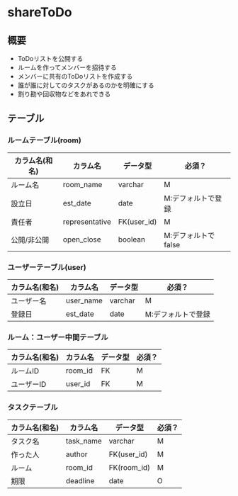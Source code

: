 # shareToDo

## 概要
- ToDoリストを公開する
- ルームを作ってメンバーを招待する
- メンバーに共有のToDoリストを作成する
- 誰が誰に対してのタスクがあるのかを明確にする
- 割り勘や回収物などをあれできる

## テーブル
### ルームテーブル(room)
|カラム名(和名)|カラム名|データ型|必須？|
|------|------|-----|----|
|ルーム名|room_name|varchar|M|
|設立日|est_date|date|M:デフォルトで登録|
|責任者|representative|FK(user_id)|M|
|公開/非公開|open_close|boolean|M:デフォルトでfalse|

### ユーザーテーブル(user)
|カラム名(和名)|カラム名|データ型|必須？|
|------|------|-----|----|
|ユーザー名|user_name|varchar|M|
|登録日|est_date|date|M:デフォルトで登録|

### ルーム：ユーザー中間テーブル
|カラム名(和名)|カラム名|データ型|必須？|
|------|------|-----|----|
|ルームID|room_id|FK|M|
|ユーザーID|user_id|FK|M|

### タスクテーブル
|カラム名(和名)|カラム名|データ型|必須？|
|------|------|-----|----|
|タスク名|task_name|varchar|M|
|作った人|author|FK(user_id)|M|
|ルーム|room_id|FK(room_id)|M|
|期限|deadline|date|O|
